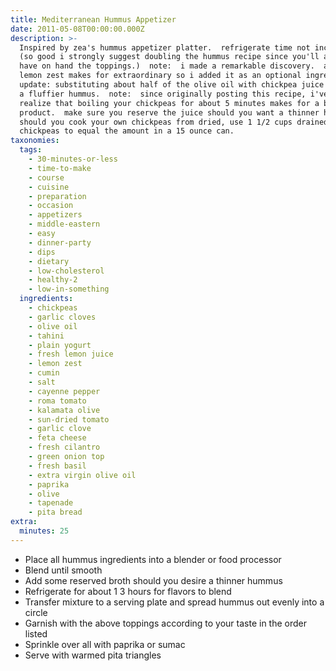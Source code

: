 ```yaml
---
title: Mediterranean Hummus Appetizer
date: 2011-05-08T00:00:00.000Z
description: >-
  Inspired by zea's hummus appetizer platter.  refrigerate time not included. 
  (so good i strongly suggest doubling the hummus recipe since you'll already
  have on hand the toppings.)  note:  i made a remarkable discovery.  adding
  lemon zest makes for extraordinary so i added it as an optional ingredient. 
  update: substituting about half of the olive oil with chickpea juice makes for
  a fluffier hummus.  note:  since originally posting this recipe, i've come to
  realize that boiling your chickpeas for about 5 minutes makes for a better end
  product.  make sure you reserve the juice should you want a thinner hummus. 
  should you cook your own chickpeas from dried, use 1 1/2 cups drained
  chickpeas to equal the amount in a 15 ounce can.
taxonomies:
  tags:
    - 30-minutes-or-less
    - time-to-make
    - course
    - cuisine
    - preparation
    - occasion
    - appetizers
    - middle-eastern
    - easy
    - dinner-party
    - dips
    - dietary
    - low-cholesterol
    - healthy-2
    - low-in-something
  ingredients:
    - chickpeas
    - garlic cloves
    - olive oil
    - tahini
    - plain yogurt
    - fresh lemon juice
    - lemon zest
    - cumin
    - salt
    - cayenne pepper
    - roma tomato
    - kalamata olive
    - sun-dried tomato
    - garlic clove
    - feta cheese
    - fresh cilantro
    - green onion top
    - fresh basil
    - extra virgin olive oil
    - paprika
    - olive
    - tapenade
    - pita bread
extra:
  minutes: 25
---
```

 - Place all hummus ingredients into a blender or food processor
 - Blend until smooth
 - Add some reserved broth should you desire a thinner hummus
 - Refrigerate for about 1 3 hours for flavors to blend
 - Transfer mixture to a serving plate and spread hummus out evenly into a circle
 - Garnish with the above toppings according to your taste in the order listed
 - Sprinkle over all with paprika or sumac
 - Serve with warmed pita triangles
